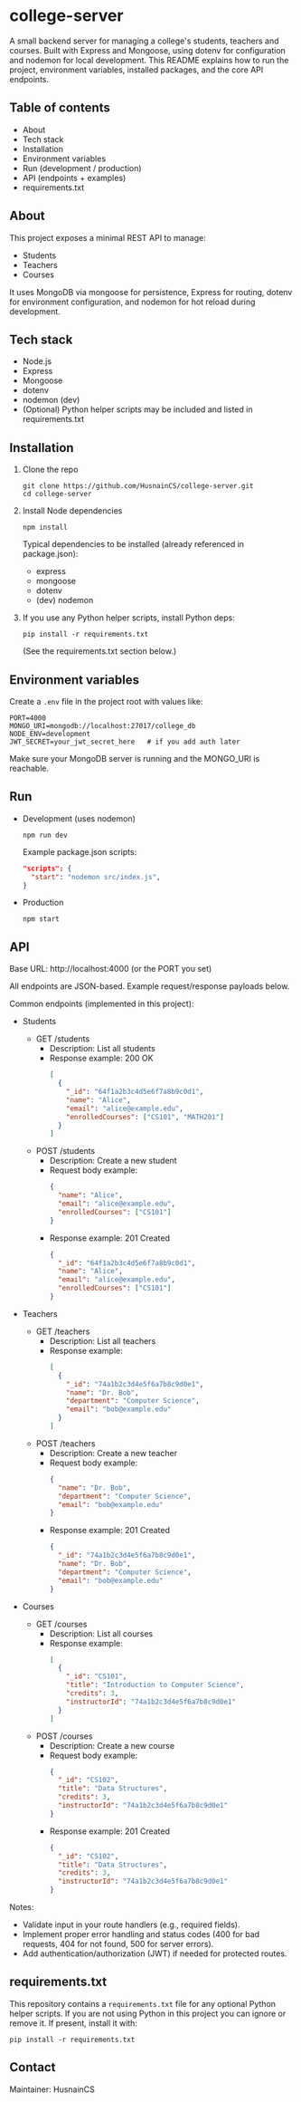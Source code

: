# college-server

A small backend server for managing a college's students, teachers and courses. Built with Express and Mongoose, using dotenv for configuration and nodemon for local development. This README explains how to run the project, environment variables, installed packages, and the core API endpoints.

## Table of contents

- About
- Tech stack
- Installation
- Environment variables
- Run (development / production)
- API (endpoints + examples)
- requirements.txt

## About

This project exposes a minimal REST API to manage:
- Students
- Teachers
- Courses

It uses MongoDB via mongoose for persistence, Express for routing, dotenv for environment configuration, and nodemon for hot reload during development.

## Tech stack

- Node.js
- Express
- Mongoose
- dotenv
- nodemon (dev)
- (Optional) Python helper scripts may be included and listed in requirements.txt

## Installation

1. Clone the repo
   ```
   git clone https://github.com/HusnainCS/college-server.git
   cd college-server
   ```

2. Install Node dependencies
   ```
   npm install
   ```
   Typical dependencies to be installed (already referenced in package.json):
   - express
   - mongoose
   - dotenv
   - (dev) nodemon

3. If you use any Python helper scripts, install Python deps:
   ```
   pip install -r requirements.txt
   ```
   (See the requirements.txt section below.)

## Environment variables

Create a `.env` file in the project root with values like:

```
PORT=4000
MONGO_URI=mongodb://localhost:27017/college_db
NODE_ENV=development
JWT_SECRET=your_jwt_secret_here   # if you add auth later
```

Make sure your MongoDB server is running and the MONGO_URI is reachable.

## Run

- Development (uses nodemon)
  ```
  npm run dev
  ```
  Example package.json scripts:
  ```json
  "scripts": {
    "start": "nodemon src/index.js",
  }
  ```

- Production
  ```
  npm start
  ```

## API

Base URL: http://localhost:4000 (or the PORT you set)

All endpoints are JSON-based. Example request/response payloads below.

Common endpoints (implemented in this project):
- Students
  - GET /students
    - Description: List all students
    - Response example: 200 OK
      ```json
      [
        {
          "_id": "64f1a2b3c4d5e6f7a8b9c0d1",
          "name": "Alice",
          "email": "alice@example.edu",
          "enrolledCourses": ["CS101", "MATH201"]
        }
      ]
      ```
  - POST /students
    - Description: Create a new student
    - Request body example:
      ```json
      {
        "name": "Alice",
        "email": "alice@example.edu",
        "enrolledCourses": ["CS101"]
      }
      ```
    - Response example: 201 Created
      ```json
      {
        "_id": "64f1a2b3c4d5e6f7a8b9c0d1",
        "name": "Alice",
        "email": "alice@example.edu",
        "enrolledCourses": ["CS101"]
      }
      ```

- Teachers
  - GET /teachers
    - Description: List all teachers
    - Response example:
      ```json
      [
        {
          "_id": "74a1b2c3d4e5f6a7b8c9d0e1",
          "name": "Dr. Bob",
          "department": "Computer Science",
          "email": "bob@example.edu"
        }
      ]
      ```
  - POST /teachers
    - Description: Create a new teacher
    - Request body example:
      ```json
      {
        "name": "Dr. Bob",
        "department": "Computer Science",
        "email": "bob@example.edu"
      }
      ```
    - Response example: 201 Created
      ```json
      {
        "_id": "74a1b2c3d4e5f6a7b8c9d0e1",
        "name": "Dr. Bob",
        "department": "Computer Science",
        "email": "bob@example.edu"
      }
      ```

- Courses
  - GET /courses
    - Description: List all courses
    - Response example:
      ```json
      [
        {
          "_id": "CS101",
          "title": "Introduction to Computer Science",
          "credits": 3,
          "instructorId": "74a1b2c3d4e5f6a7b8c9d0e1"
        }
      ]
      ```
  - POST /courses
    - Description: Create a new course
    - Request body example:
      ```json
      {
        "_id": "CS102",
        "title": "Data Structures",
        "credits": 3,
        "instructorId": "74a1b2c3d4e5f6a7b8c9d0e1"
      }
      ```
    - Response example: 201 Created
      ```json
      {
        "_id": "CS102",
        "title": "Data Structures",
        "credits": 3,
        "instructorId": "74a1b2c3d4e5f6a7b8c9d0e1"
      }
      ```

Notes:
- Validate input in your route handlers (e.g., required fields).
- Implement proper error handling and status codes (400 for bad requests, 404 for not found, 500 for server errors).
- Add authentication/authorization (JWT) if needed for protected routes.

## requirements.txt

This repository contains a `requirements.txt` file for any optional Python helper scripts. If you are not using Python in this project you can ignore or remove it. If present, install it with:

```
pip install -r requirements.txt
```

## Contact

Maintainer: HusnainCS